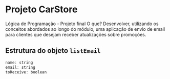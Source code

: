 # Projeto CarStore
Lógica de Programação - Projeto final
O que? Desenvolver, utilizando os conceitos abordados ao longo do módulo, uma aplicação de envio de email para clientes que desejam receber atualizações sobre promoções.

## Estrutura do objeto `listEmail`

```javascript
name: string
email: string
toReceive: boolean
```
